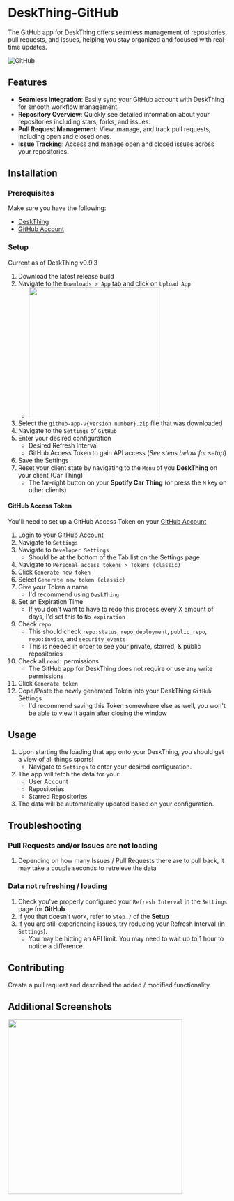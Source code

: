 # DeskThing-GitHub

The GitHub app for DeskThing offers seamless management of repositories, pull requests, and issues, helping you stay organized and focused with real-time updates.

![GitHub]()

## Features

- **Seamless Integration**: Easily sync your GitHub account with DeskThing for smooth workflow management.
- **Repository Overview**: Quickly see detailed information about your repositories including stars, forks, and issues.
- **Pull Request Management**: View, manage, and track pull requests, including open and closed ones.
- **Issue Tracking**: Access and manage open and closed issues across your repositories.

## Installation

### Prerequisites

Make sure you have the following:

- [DeskThing](https://deskthing.app/)
- [GitHub Account](https://github.com/)

### Setup

Current as of DeskThing v0.9.3

1. Download the latest release build
2. Navigate to the `Downloads > App` tab and click on `Upload App`
   - <img src="https://github.com/user-attachments/assets/7da9db21-64c5-4c55-898a-de97b9e6f1c1" height="300" />
3. Select the `github-app-v{version number}.zip` file that was downloaded
4. Navigate to the `Settings` of `GitHub`
5. Enter your desired configuration
   - Desired Refresh Interval
   - GitHub Access Token to gain API access (_See steps below for setup_)
6. Save the Settings
7. Reset your client state by navigating to the `Menu` of you **DeskThing** on your client (Car Thing)
   - The far-right button on your **Spotify Car Thing** (or press the `M` key on other clients)

#### GitHub Access Token

You'll need to set up a GitHub Access Token on your [GitHub Account](https://github.com/)

1. Login to your [GitHub Account](https://github.com/)
2. Navigate to `Settings`
3. Navigate to `Developer Settings`
   - Should be at the bottom of the Tab list on the Settings page
4. Navigate to `Personal access tokens > Tokens (classic)`
5. Click `Generate new token`
6. Select `Generate new token (classic)`
7. Give your Token a name
   - I'd recommend using `DeskThing`
8. Set an Expiration Time
   - If you don't want to have to redo this process every X amount of days, I'd set this to `No expiration`
9. Check `repo`
   - This should check `repo:status`, `repo_deployment`, `public_repo`, `repo:invite`, and `security_events`
   - This is needed in order to see your private, starred, & public repositories
10. Check all `read:` permissions
    - The GitHub app for DeskThing does not require or use any write permissions
11. Click `Generate token`
12. Cope/Paste the newly generated Token into your DeskThing `GitHub` Settings
    - I'd recommend saving this Token somewhere else as well, you won't be able to view it again after closing the window

## Usage

1. Upon starting the loading that app onto your DeskThing, you should get a view of all things sports!
   - Navigate to `Settings` to enter your desired configuration.
2. The app will fetch the data for your:
   - User Account
   - Repositories
   - Starred Repositories
3. The data will be automatically updated based on your configuration.

## Troubleshooting

### Pull Requests and/or Issues are not loading

1. Depending on how many Issues / Pull Requests there are to pull back, it may take a couple seconds to retreieve the data

### Data not refreshing / loading

1. Check you've properly configured your `Refresh Interval` in the `Settings` page for **GitHub**
2. If you that doesn't work, refer to `Step 7` of the **Setup**
3. If you are still experiencing issues, try reducing your Refresh Interval (in `Settings`).
   - You may be hitting an API limit. You may need to wait up to 1 hour to notice a difference.

## Contributing

Create a pull request and described the added / modified functionality.

## Additional Screenshots

<img src="" height="400" />
